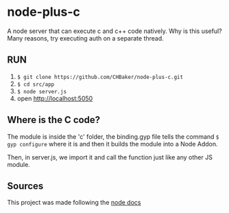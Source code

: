 # node-plus-c
A node server that can execute c and c++ code natively.
Why is this useful? Many reasons, try executing auth on a separate thread.

## RUN
1. `$ git clone https://github.com/CHBaker/node-plus-c.git`
2. `$ cd src/app`
3. `$ node server.js`
4. open [http://localhost:5050](http://localhost:5050)

## Where is the C code?

The module is inside the 'c' folder, the binding.gyp file tells the command `$ gyp configure`
where it is and then it builds the module into a Node Addon.

Then, in server.js, we import it and call the function just like any other JS module.


## Sources

This project was made following the [node docs](https://nodejs.org/api/addons.html#addons_hello_world)
